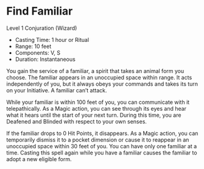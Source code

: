 # Find Familiar
Level 1 Conjuration (Wizard)

- Casting Time: 1 hour or Ritual
- Range: 10 feet
- Components: V, S
- Duration: Instantaneous

You gain the service of a familiar, a spirit that takes an animal form you choose. The familiar appears in an unoccupied space within range. It acts independently of you, but it always obeys your commands and takes its turn on your Initiative. A familiar can’t attack.

While your familiar is within 100 feet of you, you can communicate with it telepathically. As a Magic action, you can see through its eyes and hear what it hears until the start of your next turn. During this time, you are Deafened and Blinded with respect to your own senses.

If the familiar drops to 0 Hit Points, it disappears. As a Magic action, you can temporarily dismiss it to a pocket dimension or cause it to reappear in an unoccupied space within 30 feet of you. You can have only one familiar at a time. Casting this spell again while you have a familiar causes the familiar to adopt a new eligible form.
